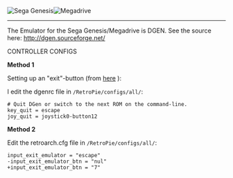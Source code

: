 ![Sega Genesis](http://upload.wikimedia.org/wikipedia/en/1/12/GenesisLogo.png)![Megadrive](http://upload.wikimedia.org/wikipedia/en/a/a8/Megadrive_logo.png)
***
The Emulator for the Sega Genesis/Megadrive is DGEN. See the source here: http://dgen.sourceforge.net/

CONTROLLER CONFIGS

**Method 1**

Setting up an "exit"-button (from [here](http://blog.petrockblock.com/forums/topic/dgen-over-composite-video/#post-1770) ):

I edit the dgenrc file in ```/RetroPie/configs/all/```:

```shell
# Quit DGen or switch to the next ROM on the command-line.
key_quit = escape
joy_quit = joystick0-button12
```


**Method 2**

Edit the retroarch.cfg file in ```/RetroPie/configs/all/```:

```shell
input_exit_emulator = "escape"
-input_exit_emulator_btn = "nul"
+input_exit_emulator_btn = "7"
```